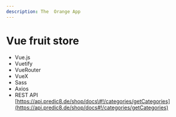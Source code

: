 ```yaml
---
description: The  Orange App
---
```


# Vue fruit store

* Vue.js
* Vuetify
* VueRouter
* VueX
* Sass
* Axios
* REST API [https://api.predic8.de/shop/docs\#!/categories/getCategories](https://api.predic8.de/shop/docs#!/categories/getCategories)

